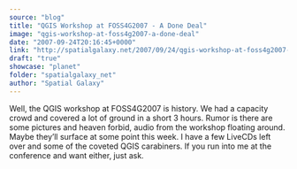 ```yaml
---
source: "blog"
title: "QGIS Workshop at FOSS4G2007 - A Done Deal"
image: "qgis-workshop-at-foss4g2007-a-done-deal"
date: "2007-09-24T20:16:45+0000"
link: "http://spatialgalaxy.net/2007/09/24/qgis-workshop-at-foss4g2007-a-done-deal/"
draft: "true"
showcase: "planet"
folder: "spatialgalaxy_net"
author: "Spatial Galaxy"
---
```


Well, the QGIS workshop at FOSS4G2007 is history. We had a capacity crowd and covered a lot of ground in a short 3 hours.
Rumor is there are some pictures and heaven forbid, audio from the workshop floating around. Maybe they&rsquo;ll surface at some point this week.
I have a few LiveCDs left over and some of the coveted QGIS carabiners. If you run into me at the conference and want either, just ask.
